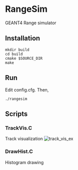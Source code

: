 # RangeSim
GEANT4 Range simulator

## Installation
```
mkdir build
cd build
cmake $SOURCE_DIR
make
```

## Run
Edit config.cfg. Then,
```
./rangesim
```

## Scripts
### TrackVis.C
Track visualization
![track_vis_ex](./scripts/trackVisExample.gif, "Example of TrackVis.C result")
### DrawHist.C
Histogram drawing
